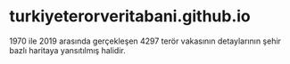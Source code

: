 # turkiyeterorveritabani.github.io
1970 ile 2019 arasında gerçekleşen 4297 terör vakasının detaylarının şehir bazlı haritaya yansıtılmış halidir.
